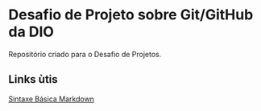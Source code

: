 # Desafio de Projeto sobre Git/GitHub da DIO
Repositório criado para o Desafio de Projetos.

## Links ùtis
[Sintaxe Básica Markdown](https://www.markdownguide.org/basic-syntax/)
